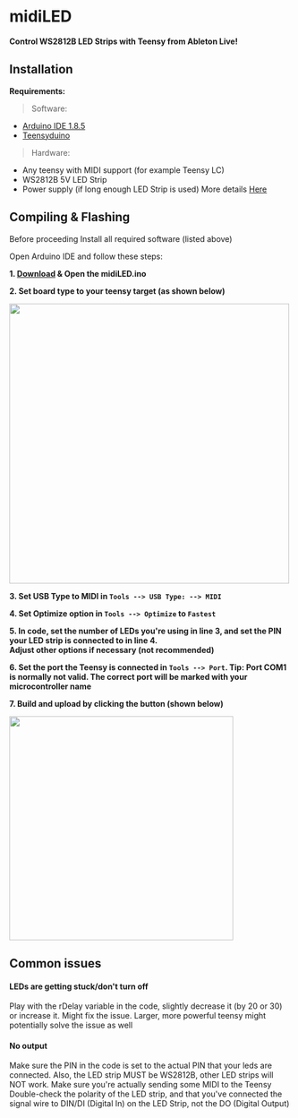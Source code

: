 # midiLED
**Control WS2812B LED Strips with Teensy from Ableton Live!**

## Installation

**Requirements:**

> Software:
- <a href="https://www.arduino.cc/en/software/OldSoftwareReleases">Arduino IDE 1.8.5</a>
- <a href="https://www.pjrc.com/teensy/teensyduino.html">Teensyduino</a>

> Hardware:
- Any teensy with MIDI support (for example Teensy LC)
- WS2812B 5V LED Strip
- Power supply (if long enough LED Strip is used) More details <a href="https://www.temposlighting.com/guides/power-any-ws2812b-setup">Here</a>


## Compiling & Flashing

Before proceeding Install all required software (listed above)

Open Arduino IDE and follow these steps:

**1. <a href="https://github.com/YarostheLaunchpadder/midiLED/archive/refs/heads/main.zip">Download</a> & Open the midiLED.ino**

**2. Set board type to your teensy target (as shown below)**

<img src="https://user-images.githubusercontent.com/54041533/191255504-60e129c8-de62-48aa-badc-d278e134e9a0.png" width=500/>

**3. Set USB Type to MIDI in ```Tools --> USB Type: --> MIDI```**

**4. Set Optimize option in ```Tools --> Optimize``` to ```Fastest```**

**5. In code, set the number of LEDs you're using in line 3, and set the PIN your LED strip is connected to in line 4.<br>Adjust other options if necessary (not recommended)**

**6. Set the port the Teensy is connected in ```Tools --> Port```. Tip: Port COM1 is normally not valid. The correct port will be marked with your microcontroller name**

**7. Build and upload by clicking the button (shown below)**

<img src="https://user-images.githubusercontent.com/54041533/191257247-cb66845f-eda8-490f-95a4-eb590428049d.png" width=400/>

## Common issues

#### LEDs are getting stuck/don't turn off
Play with the rDelay variable in the code, slightly decrease it (by 20 or 30) or increase it. Might fix the issue. Larger, more powerful teensy might potentially solve the issue as well

#### No output
Make sure the PIN in the code is set to the actual PIN that your leds are connected.
Also, the LED strip MUST be WS2812B, other LED strips will NOT work.
Make sure you're actually sending some MIDI to the Teensy
Double-check the polarity of the LED strip, and that you've connected the signal wire to DIN/DI (Digital In) on the LED Strip, not the DO (Digital Output)
